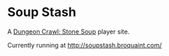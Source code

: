# Soup Stash

A [Dungeon Crawl: Stone Soup](http://crawl.develz.org/) player site.

Currently running at http://soupstash.broquaint.com/
